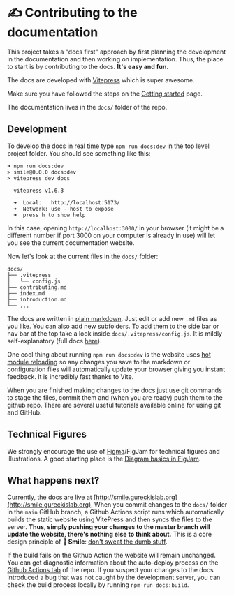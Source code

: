 # :writing_hand: Contributing to the documentation

This project takes a "docs first" approach by first planning the development in
the documentation and then working on implementation. Thus, the place to start
is by contributing to the docs. **It's easy and fun.**

The docs are developed with [Vitepress](https://vitepress.vuejs.org) which is
super awesome.

Make sure you have followed the steps on the [Getting started](/gettingstarted)
page.

The documentation lives in the `docs/` folder of the repo.

## Development

To develop the docs in real time type `npm run docs:dev` in the top level
project folder. You should see something like this:

```
➜ npm run docs:dev
> smile@0.0.0 docs:dev
> vitepress dev docs

  vitepress v1.6.3

  ➜  Local:   http://localhost:5173/
  ➜  Network: use --host to expose
  ➜  press h to show help
```

In this case, opening `http://localhost:3000/` in your browser (it might be a
different number if port 3000 on your computer is already in use) will let you
see the current documentation website.

Now let's look at the current files in the `docs/` folder:

```
docs/
├── .vitepress
│   └── config.js
├── contributing.md
├── index.md
├── introduction.md
└── ...

```

The docs are written in
[plain markdown](https://vitepress.vuejs.org/guide/markdown.html). Just edit or
add new `.md` files as you like. You can also add new subfolders. To add them to
the side bar or nav bar at the top take a look inside
`docs/.vitepress/config.js`. It is mildly self-explanatory (full docs
[here](https://vitepress.vuejs.org/config/introduction.html)).

One cool thing about running `npm run docs:dev` is the website uses
[hot module reloading](https://vitejs.dev/guide/features.html#hot-module-replacement)
so any changes you save to the markdown or configuration files will
automatically update your browser giving you instant feedback. It is incredibly
fast thanks to Vite.

When you are finished making changes to the docs just use git commands to stage
the files, commit them and (when you are ready) push them to the github repo.
There are several useful tutorials available online for using git and GitHub.

## Technical Figures

We strongly encourage the use of [Figma](https://www.figma.com)/FigJam for
technical figures and illustrations. A good starting place is the
[Diagram basics in FigJam](https://www.figma.com/file/0CutmCGEhR20glush9sKze/Untitled?node-id=0%3A1).

## What happens next?

Currently, the docs are live at
[http://smile.gureckislab.org](http://smile.gureckislab.org). When you commit
changes to the `docs/` folder in the `main` GitHub branch, a Github Actions
script runs which automatically builds the static website using VitePress and
then syncs the files to the server. **Thus, simply pushing your changes to the
master branch will update the website, there's nothing else to think about.**
This is a core design principle of **🫠 Smile**:
[don't sweat the dumb stuff](/philosophy.html#don-t-sweat-the-dumb-stuff).

If the build fails on the Github Action the website will remain unchanged. You
can get diagnostic information about the auto-deploy process on the
[Github Actions tab](https://github.com/NYUCCL/smile/actions) of the repo. If
you suspect your changes to the docs introduced a bug that was not caught by the
development server, you can check the build process locally by running
`npm run docs:build`.
